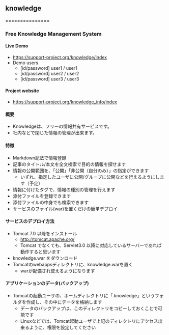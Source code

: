 ## knowledge

===============

### Free Knowledge Management System


#### Live Demo
- https://support-project.org/knowledge/index
- Demo users
   - [id/password] user1 / user1
   - [id/password] user2 / user2
   - [id/password] user3 / user3


#### Project website
- https://support-project.org/knowledge_info/index


#### 概要
- Knowledgeは、フリーの情報共有サービスです。
- 社内などで閉じた情報の管理が出来ます。


#### 特徴
- Markdown記法で情報登録
- 記事のタイトル/本文を全文検索で目的の情報を探せます
- 情報の公開範囲を、「公開」「非公開（自分のみ）」の指定ができます
   - いずれ、指定したユーザに公開/グループに公開などを行えるようにします（予定）
- 情報に付けたタグで、情報の種別の管理を行えます
- 添付ファイルを登録できます
- 添付ファイルの中身でも検索できます
- サービスのファイル(war)を置くだけの簡単デプロイ


#### サービスのデプロイ方法
- Tomcat 7.0 以降をインストール
   - http://tomcat.apache.org/
   - Tomcat でなくても、Servlet3.0 以降に対応しているサーバーであれば動作すると思います
- knowledge.war をダウンロード
- Tomcatのwebappsディレクトリに、knowledge.warを置く
   - warが配備され使えるようになります


#### アプリケーションのデータ(バックアップ)
- Tomcatの起動ユーザの、ホームディレクトリに「.knowledge」というフォルダを作成し、その中にデータを格納します
   - データのバックアップは、このディレクトリをコピーしておくことで可能です
   - Linuxなどでは、Tomcat起動ユーザで上記のディレクトリにアクセス出来るように、権限を設定してください




